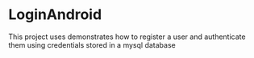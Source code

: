 # LoginAndroid

This project uses demonstrates how to register a user and authenticate them using credentials stored in a mysql database
